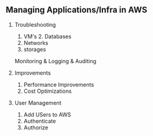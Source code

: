 ## Managing Applications/Infra in AWS

1. Troubleshooting
	1. VM's
        2. Databases
	3. Networks
	4. storages

	Monitoring & Logging & Auditing

2. Improvements
	1. Performance Improvements
	2. Cost Optimizations

3. User Management
	1. Add USers to AWS
	2. Authenticate
	3. Authorize